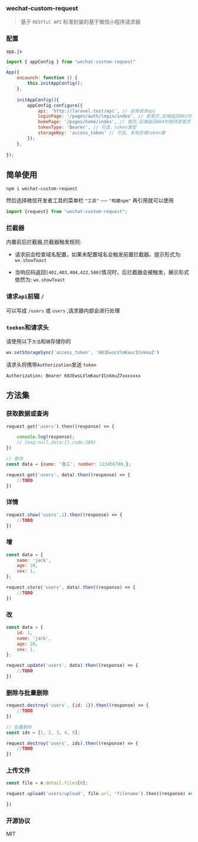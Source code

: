 ### wechat-custom-request

> 基于 `RESTful API` 标准封装的基于微信小程序请求器

### 配置

`app.js`

```javascript
import { appConfig } from "wechat-custom-request"

App({
    onLaunch: function () {
        this.initAppConfig();
    },
    
    initAppConfig(){
        appConfig.configure({
            api: 'http://laravel.test/api', // 全局请求api
            loginPage: '/pages/auth/login/index', // 登录页,后端返回401时会跳转至授权页
            homePage: '/pages/home/index', // 首页,后端返回404时跳转至首页
            tokenType: 'Bearer', // 可选，token类型
            storageKey: 'access_token' // 可选，本地存储token键
        });
    },
    
});
```

## 简单使用

```shell
npm i wechat-custom-request
```

然后选择微信开发者工具的菜单栏 `"工具"` --- `"构建npm"` 再引用就可以使用

```javascript
import {request} from "wechat-custom-request";
```

### 拦截器

内置前后拦截器,拦截器触发规则:

- 请求前会检查域名配置，如果未配置域名会触发前置拦截器，提示形式为: `wx.showToast`

- 当响应码返回`[401,403,404,422,500]`情况时，后拦截器会被触发，展示形式依然为: `wx.showToast`

### 请求`api`前辍 `/`

可以写成 `/users` 或 `users` ,请求器内部会进行处理

### `toeken`和请求头

请使用以下`方法`和`键`存储你的 

```javascript
wx.setStorageSync('access_token', '60JEwsLVlmKaurICnkmuZ')
```

请求头将携带`Authorization`发送 `token`

```
Authorization: Bearer 60JEwsLVlmKaurICnkmuZ7xxxxxxx
```

## 方法集

### 获取数据或查询

```javascript
request.get('users').then((response) => {

    console.log(response);
    // {msg:null,data:{},code:200}
})

// 查询
const data = {name: '张三', number: 123456789,};

request.get('users', data).then((response) => {
    //TODO
})

```

### 详情

```javascript
request.show('users',1).then((response) => {
    //TODO
})

```


### 增

```javascript
const data = {
    name: 'jack',
    age: 20,
    sex: 1,
};

request.store('users', data).then((response) => {
    //TODO
})
```

### 改

```javascript
const data = {
    id: 1,
    name: 'jack',
    age: 20,
    sex: 1,
};

request.update('users', data).then((response) => {
    //TODO
})
```

### 删除与批量删除

```javascript
request.destroy('users', {id: 1}).then((response) => {
    //TODO
})

// 批量删除
const ids = [1, 2, 3, 4, 5];

request.destroy('users', ids).then((response) => {
    //TODO
})
```


### 上传文件

```javascript
const file = e.detail.files[0];

request.upload('users/upload', file.url, 'filename').then((response) => {

})
```

### 开源协议

MIT

